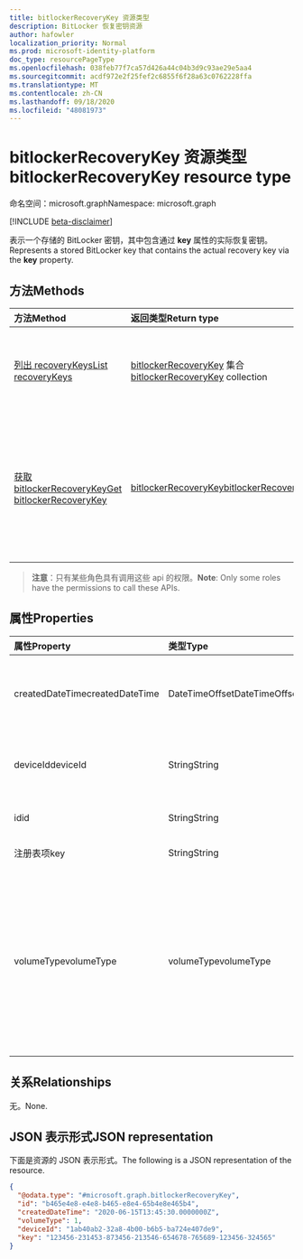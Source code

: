 ```yaml
---
title: bitlockerRecoveryKey 资源类型
description: BitLocker 恢复密钥资源
author: hafowler
localization_priority: Normal
ms.prod: microsoft-identity-platform
doc_type: resourcePageType
ms.openlocfilehash: 038feb77f7ca57d426a44c04b3d9c93ae29e5aa4
ms.sourcegitcommit: acdf972e2f25fef2c6855f6f28a63c0762228ffa
ms.translationtype: MT
ms.contentlocale: zh-CN
ms.lasthandoff: 09/18/2020
ms.locfileid: "48081973"
---
```

# <a name="bitlockerrecoverykey-resource-type"></a><span data-ttu-id="d19f5-103">bitlockerRecoveryKey 资源类型</span><span class="sxs-lookup"><span data-stu-id="d19f5-103">bitlockerRecoveryKey resource type</span></span>

<span data-ttu-id="d19f5-104">命名空间：microsoft.graph</span><span class="sxs-lookup"><span data-stu-id="d19f5-104">Namespace: microsoft.graph</span></span>

[!INCLUDE [beta-disclaimer](../../includes/beta-disclaimer.md)]

<span data-ttu-id="d19f5-105">表示一个存储的 BitLocker 密钥，其中包含通过 **key** 属性的实际恢复密钥。</span><span class="sxs-lookup"><span data-stu-id="d19f5-105">Represents a stored BitLocker key that contains the actual recovery key via the **key** property.</span></span>

## <a name="methods"></a><span data-ttu-id="d19f5-106">方法</span><span class="sxs-lookup"><span data-stu-id="d19f5-106">Methods</span></span>
|<span data-ttu-id="d19f5-107">方法</span><span class="sxs-lookup"><span data-stu-id="d19f5-107">Method</span></span>|<span data-ttu-id="d19f5-108">返回类型</span><span class="sxs-lookup"><span data-stu-id="d19f5-108">Return type</span></span>|<span data-ttu-id="d19f5-109">说明</span><span class="sxs-lookup"><span data-stu-id="d19f5-109">Description</span></span>|
|:---|:---|:---|
|[<span data-ttu-id="d19f5-110">列出 recoveryKeys</span><span class="sxs-lookup"><span data-stu-id="d19f5-110">List recoveryKeys</span></span>](../api/bitlocker-list-recoverykeys.md)|<span data-ttu-id="d19f5-111">[bitlockerRecoveryKey](../resources/bitlockerrecoverykey.md) 集合</span><span class="sxs-lookup"><span data-stu-id="d19f5-111">[bitlockerRecoveryKey](../resources/bitlockerrecoverykey.md) collection</span></span>|<span data-ttu-id="d19f5-112">获取 [bitlockerRecoveryKey](../resources/bitlockerrecoverykey.md) 对象及其属性的列表。</span><span class="sxs-lookup"><span data-stu-id="d19f5-112">Get a list of the [bitlockerRecoveryKey](../resources/bitlockerrecoverykey.md) objects and their properties.</span></span>|
|[<span data-ttu-id="d19f5-113">获取 bitlockerRecoveryKey</span><span class="sxs-lookup"><span data-stu-id="d19f5-113">Get bitlockerRecoveryKey</span></span>](../api/bitlockerrecoverykey-get.md)|[<span data-ttu-id="d19f5-114">bitlockerRecoveryKey</span><span class="sxs-lookup"><span data-stu-id="d19f5-114">bitlockerRecoveryKey</span></span>](../resources/bitlockerrecoverykey.md)|<span data-ttu-id="d19f5-115">检索 [bitlockerRecoveryKey](../resources/bitlockerrecoverykey.md) 对象的属性和关系。</span><span class="sxs-lookup"><span data-stu-id="d19f5-115">Retrieve the properties and relationships of a [bitlockerRecoveryKey](../resources/bitlockerrecoverykey.md) object.</span></span> <span data-ttu-id="d19f5-116">注意：默认情况下不返回 **key** 属性。</span><span class="sxs-lookup"><span data-stu-id="d19f5-116">Note: The **key** property is not returned by default.</span></span>|

> <span data-ttu-id="d19f5-117">**注意**：只有某些角色具有调用这些 api 的权限。</span><span class="sxs-lookup"><span data-stu-id="d19f5-117">**Note**: Only some roles have the permissions to call these APIs.</span></span>

## <a name="properties"></a><span data-ttu-id="d19f5-118">属性</span><span class="sxs-lookup"><span data-stu-id="d19f5-118">Properties</span></span>
|<span data-ttu-id="d19f5-119">属性</span><span class="sxs-lookup"><span data-stu-id="d19f5-119">Property</span></span>|<span data-ttu-id="d19f5-120">类型</span><span class="sxs-lookup"><span data-stu-id="d19f5-120">Type</span></span>|<span data-ttu-id="d19f5-121">说明</span><span class="sxs-lookup"><span data-stu-id="d19f5-121">Description</span></span>|
|:---|:---|:---|
|<span data-ttu-id="d19f5-122">createdDateTime</span><span class="sxs-lookup"><span data-stu-id="d19f5-122">createdDateTime</span></span>|<span data-ttu-id="d19f5-123">DateTimeOffset</span><span class="sxs-lookup"><span data-stu-id="d19f5-123">DateTimeOffset</span></span>|<span data-ttu-id="d19f5-124">密钥最初备份到 Azure Active Directory 的日期和时间。</span><span class="sxs-lookup"><span data-stu-id="d19f5-124">The date and time when the key was originally backed up to Azure Active Directory.</span></span>|
|<span data-ttu-id="d19f5-125">deviceId</span><span class="sxs-lookup"><span data-stu-id="d19f5-125">deviceId</span></span>|<span data-ttu-id="d19f5-126">String</span><span class="sxs-lookup"><span data-stu-id="d19f5-126">String</span></span>|<span data-ttu-id="d19f5-127">BitLocker 密钥最初备份的设备的 ID。</span><span class="sxs-lookup"><span data-stu-id="d19f5-127">ID of the device the BitLocker key is originally backed up from.</span></span>|
|<span data-ttu-id="d19f5-128">id</span><span class="sxs-lookup"><span data-stu-id="d19f5-128">id</span></span>|<span data-ttu-id="d19f5-129">String</span><span class="sxs-lookup"><span data-stu-id="d19f5-129">String</span></span>|<span data-ttu-id="d19f5-130">BitLocker 密钥的唯一标识符。</span><span class="sxs-lookup"><span data-stu-id="d19f5-130">The unique identifier for the BitLocker key.</span></span>|
|<span data-ttu-id="d19f5-131">注册表项</span><span class="sxs-lookup"><span data-stu-id="d19f5-131">key</span></span>|<span data-ttu-id="d19f5-132">String</span><span class="sxs-lookup"><span data-stu-id="d19f5-132">String</span></span>|<span data-ttu-id="d19f5-133">BitLocker 恢复密钥。</span><span class="sxs-lookup"><span data-stu-id="d19f5-133">The BitLocker recovery key.</span></span>|
|<span data-ttu-id="d19f5-134">volumeType</span><span class="sxs-lookup"><span data-stu-id="d19f5-134">volumeType</span></span>|<span data-ttu-id="d19f5-135">volumeType</span><span class="sxs-lookup"><span data-stu-id="d19f5-135">volumeType</span></span>|<span data-ttu-id="d19f5-136">指示与 BitLocker 密钥相关联的卷的类型。</span><span class="sxs-lookup"><span data-stu-id="d19f5-136">Indicates the type of volume the BitLocker key is associated with.</span></span> <span data-ttu-id="d19f5-137">可取值为：`operatingSystemVolume`、`fixedDataVolume`、`removableDataVolume`、`unknownFutureValue`。</span><span class="sxs-lookup"><span data-stu-id="d19f5-137">Possible values are: `operatingSystemVolume`, `fixedDataVolume`, `removableDataVolume`, `unknownFutureValue`.</span></span>|

## <a name="relationships"></a><span data-ttu-id="d19f5-138">关系</span><span class="sxs-lookup"><span data-stu-id="d19f5-138">Relationships</span></span>
<span data-ttu-id="d19f5-139">无。</span><span class="sxs-lookup"><span data-stu-id="d19f5-139">None.</span></span>

## <a name="json-representation"></a><span data-ttu-id="d19f5-140">JSON 表示形式</span><span class="sxs-lookup"><span data-stu-id="d19f5-140">JSON representation</span></span>
<span data-ttu-id="d19f5-141">下面是资源的 JSON 表示形式。</span><span class="sxs-lookup"><span data-stu-id="d19f5-141">The following is a JSON representation of the resource.</span></span>
<!-- {
  "blockType": "resource",
  "keyProperty": "id",
  "@odata.type": "microsoft.graph.bitlockerRecoveryKey",
  "baseType": "microsoft.graph.entity",
  "openType": false
}
-->
``` json
{
  "@odata.type": "#microsoft.graph.bitlockerRecoveryKey",
  "id": "b465e4e8-e4e8-b465-e8e4-65b4e8e465b4",
  "createdDateTime": "2020-06-15T13:45:30.0000000Z",
  "volumeType": 1,
  "deviceId": "1ab40ab2-32a8-4b00-b6b5-ba724e407de9",
  "key": "123456-231453-873456-213546-654678-765689-123456-324565"
}
```

